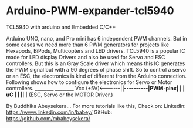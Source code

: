 # Arduino-PWM-expander-tcl5940
TCL5940 with arduino and Embedded C/C++ 

 Arduino UNO, nano, and Pro mini has 6 independent PWM channels.
 But in some cases we need more than 6 PWM generators for projects like Hexapods, BiPods, Multicopters and LED drivers.
 TCL5940 is a popular IC made for LED display Drivers and also be used for Servo and ESC controllers.
 But this is an Gray Scale driver which means this IC generates the PWM signal but with a 90 degrees of phase shift.
 So to control a servo or an ESC, the electronics is kind of different from the Arduino connection.
 Following shows how to configure the electronics for Servo or Motor controllers.
                  ________            ________
 Vcc (+5V)<------|________|----------|PWM-pinx|
                                |    |   uC   |
                                |    |________|
                                |
                   (ESC, Servo or the MOTOR Driver.)    

 By Buddhika Abeysekera...
 For more tutorials like this, Check on:
 LinkedIn: https://www.linkedin.com/in/babey/
 GitHub: https://github.com/mbabeysekera/

